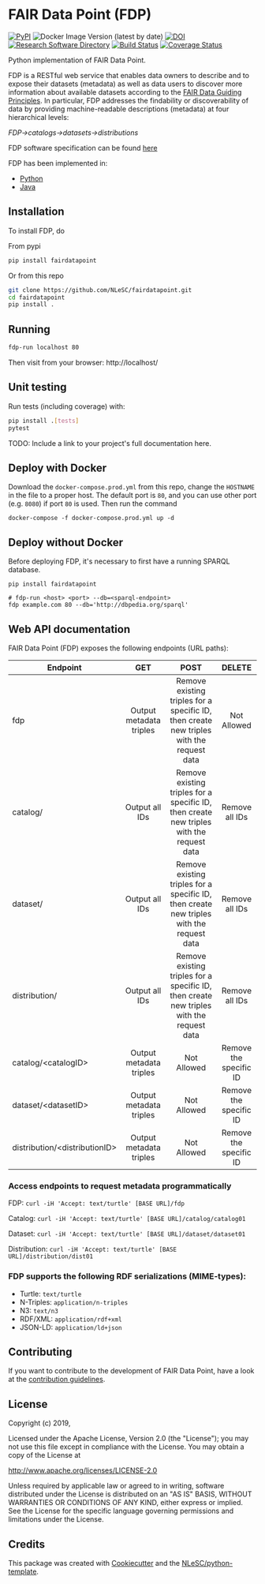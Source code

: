 # FAIR Data Point (FDP)

[![PyPI](https://img.shields.io/pypi/v/fairdatapoint)](https://pypi.org/project/fairdatapoint/)
![Docker Image Version (latest by date)](https://img.shields.io/docker/v/nlesc/fairdatapoint?label=Docker)
[![DOI](https://zenodo.org/badge/37470907.svg)](https://zenodo.org/badge/latestdoi/37470907)
[![Research Software Directory](https://img.shields.io/badge/RSD-FAIRDataPoint-red)](https://research-software.nl/software/fairdatapoint)
[![Build Status](https://travis-ci.org/NLeSC/fairdatapoint.svg?branch=master)](https://travis-ci.org/NLeSC/fairdatapoint)
[![Coverage Status](https://coveralls.io/repos/github/NLeSC/fairdatapoint/badge.svg?branch=master)](https://coveralls.io/github/NLeSC/fairdatapoint?branch=master)


Python implementation of FAIR Data Point.

FDP is a RESTful web service that enables data owners to describe and to expose their datasets (metadata) as well as data users to discover more information about available datasets according to the [FAIR Data Guiding Principles](http://www.force11.org/group/fairgroup/fairprinciples). In particular, FDP addresses the findability or discoverability of data by providing machine-readable descriptions (metadata) at four hierarchical levels:

*FDP->catalogs->datasets->distributions*

FDP software specification can be found [here](https://github.com/FAIRDataTeam/FAIRDataPoint-Spec/blob/master/spec.md)

FDP has been implemented in:
* [Python](https://github.com/NLeSC/FAIRDataPoint/)
* [Java](https://github.com/DTL-FAIRData/FAIRDataPoint)

## Installation

To install FDP, do

From pypi
```bash
pip install fairdatapoint
```

Or from this repo
```bash
git clone https://github.com/NLeSC/fairdatapoint.git
cd fairdatapoint
pip install .
```


## Running
```bash
fdp-run localhost 80
```

Then visit from your browser: http://localhost/

## Unit testing
Run tests (including coverage) with:

```bash
pip install .[tests]
pytest
```

TODO: Include a link to your project's full documentation here.


## Deploy with Docker

Download the `docker-compose.prod.yml` from this repo, change the `HOSTNAME` in the file to a proper host.
The default port is `80`, and you can use other port (e.g. `8080`) if port `80` is used.
Then run the command
```
docker-compose -f docker-compose.prod.yml up -d
```

## Deploy without Docker

Before deploying FDP, it's necessary to first have a running SPARQL database.

```
pip install fairdatapoint

# fdp-run <host> <port> --db=<sparql-endpoint>
fdp example.com 80 --db='http://dbpedia.org/sparql'
```

## Web API documentation

FAIR Data Point (FDP) exposes the following endpoints (URL paths):

| Endpoint |  GET  | POST |      DELETE     |
|--------------|:--------------:|:-----------------:|:--------------:|
| fdp | Output metadata triples | Remove existing triples for a specific ID, then create new triples with the request data | Not Allowed |
| catalog/     | Output all IDs   | Remove existing triples for a specific ID, then create new triples with the request data | Remove all IDs |
| dataset/     | Output all IDs   | Remove existing triples for a specific ID, then create new triples with the request data | Remove all IDs |
| distribution/  | Output all IDs  | Remove existing triples for a specific ID, then create new triples with the request data | Remove all IDs |
| catalog/\<catalogID\> | Output metadata triples | Not Allowed | Remove the specific ID |
| dataset/\<datasetID\> | Output metadata triples | Not Allowed | Remove the specific ID |
| distribution/\<distributionID\> | Output metadata triples | Not Allowed | Remove the specific ID |


### Access endpoints to request metadata programmatically

FDP: `curl -iH 'Accept: text/turtle' [BASE URL]/fdp`

Catalog: `curl -iH 'Accept: text/turtle' [BASE URL]/catalog/catalog01`

Dataset: `curl -iH 'Accept: text/turtle' [BASE URL]/dataset/dataset01`

Distribution: `curl -iH 'Accept: text/turtle' [BASE URL]/distribution/dist01`

### FDP supports the following RDF serializations (MIME-types):
* Turtle: `text/turtle`
* N-Triples: `application/n-triples`
* N3: `text/n3`
* RDF/XML: `application/rdf+xml`
* JSON-LD: `application/ld+json`


## Contributing

If you want to contribute to the development of FAIR Data Point,
have a look at the [contribution guidelines](CONTRIBUTING.rst).

## License

Copyright (c) 2019,

Licensed under the Apache License, Version 2.0 (the "License");
you may not use this file except in compliance with the License.
You may obtain a copy of the License at

http://www.apache.org/licenses/LICENSE-2.0

Unless required by applicable law or agreed to in writing, software
distributed under the License is distributed on an "AS IS" BASIS,
WITHOUT WARRANTIES OR CONDITIONS OF ANY KIND, either express or implied.
See the License for the specific language governing permissions and
limitations under the License.

 ## Credits

 This package was created with [Cookiecutter](https://github.com/audreyr/cookiecutter) and the [NLeSC/python-template](https://github.com/NLeSC/python-template).
